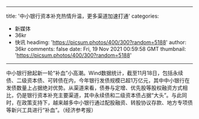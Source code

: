 
---
title: '中小银行资本补充热情升温，更多渠道加速打通'
categories: 
 - 新媒体
 - 36kr
 - 快讯
headimg: 'https://picsum.photos/400/300?random=5188'
author: 36kr
comments: false
date: Fri, 19 Nov 2021 00:59:58 GMT
thumbnail: 'https://picsum.photos/400/300?random=5188'
---

<div>   
中小银行掀起新一轮“补血”小高潮。Wind数据统计，截至11月18日，包括永续债、二级资本债、可转债在内，今年银行发债规模已超1万亿元，其中中小银行在发债数量上占据绝对优势。从渠道来看，债券与定增、优先股等股权融资方式相比，仍是银行资本补充主要渠道，其中永续债和二级资本债占据“大头”。与此同时，在政策支持下，越来越多中小银行通过配股融资、转股协议存款、地方专项债等新兴工具进行“补血”。（经济参考报）  
</div>
            